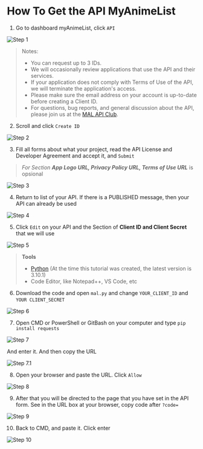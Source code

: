 # How To Get the API MyAnimeList

1. Go to dashboard myAnimeList, click <code>API</code>

![Step 1](https://github.com/nurkholiqansori/apiMyAnimeList/blob/main/img/step%201.png "Step 1")

> Notes:
> - You can request up to 3 IDs.
> - We will occasionally review applications that use the API and their services.
> - If your application does not comply with Terms of Use of the API, we will terminate the application's access.
> - Please make sure the email address on your account is up-to-date before creating a Client ID.
> - For questions, bug reports, and general discussion about the API, please join us at the [MAL API Club](https://myanimelist.net/clubs.php?cid=13727 "MAL API Club").

2. Scroll and click <code>Create ID</code>

![Step 2](https://github.com/nurkholiqansori/apiMyAnimeList/blob/main/img/step%202.png "Step 2")

3. Fill all forms about what your project, read the API License and Developer Agreement and accept it, and <code>Submit</code>

> _For Section **App Logo URL, Privacy Policy URL, Terms of Use URL**_ is opsional

![Step 3](https://github.com/nurkholiqansori/apiMyAnimeList/blob/main/img/step%203.png "Step 3")

4. Return to list of your API. If there is a PUBLISHED message, then your API can already be used

![Step 4](https://github.com/nurkholiqansori/apiMyAnimeList/blob/main/img/step%204.png "Step 4")

5. Click <code>Edit</code> on your API and the Section of **Client ID and Client Secret** that we will use

![Step 5](https://github.com/nurkholiqansori/apiMyAnimeList/blob/main/img/Step%205.png "Step 5")


> **Tools**
> - [Python](https://www.python.org/downloads/ "Download Python") (At the time this tutorial was created, the latest version is 3.10.1)
> - Code Editor, like Notepad++, VS Code, etc

6. Download the code and open <code>mal.py</code> and change <code>YOUR_CLIENT_ID</code> and <code>YOUR CLIENT_SECRET</code>

![Step 6](https://github.com/nurkholiqansori/apiMyAnimeList/blob/main/img/Step%201.1.png "Step 6")

7. Open CMD or PowerShell or GitBash on your computer and type <code>pip install requests</code>

![Step 7](https://github.com/nurkholiqansori/apiMyAnimeList/blob/main/img/step%207.png "Step 7")

And enter it. And then copy the URL

![Step 7.1](https://github.com/nurkholiqansori/apiMyAnimeList/blob/main/img/Step%207.1.png "Step 7.1")

8. Open your browser and paste the URL. Click <code>Allow</code>

![Step 8](https://github.com/nurkholiqansori/apiMyAnimeList/blob/main/img/step%207.2.png "Step 8")

9. After that you will be directed to the page that you have set in the API form. See in the URL box at your browser, copy code after <code>?code=</code>

![Step 9](https://github.com/nurkholiqansori/apiMyAnimeList/blob/main/img/Step%209.png "Step 9")

10. Back to CMD, and paste it. Click enter

![Step 10](https://github.com/nurkholiqansori/apiMyAnimeList/blob/main/img/step%2010.png "Step 10")
